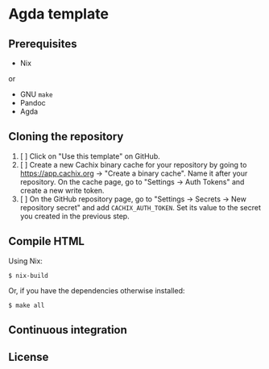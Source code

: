 # Agda template

## Prerequisites

- Nix

or

- GNU `make`
- Pandoc
- Agda

## Cloning the repository

1. [ ] Click on "Use this template" on GitHub.
2. [ ] Create a new Cachix binary cache for your repository by going to https://app.cachix.org → "Create a binary cache".
       Name it after your repository.
       On the cache page, go to "Settings → Auth Tokens" and create a new write token.
3. [ ] On the GitHub repository page, go to "Settings → Secrets → New repository secret" and add `CACHIX_AUTH_TOKEN`.
       Set its value to the secret you created in the previous step.

## Compile HTML

Using Nix:

```shellsession
$ nix-build
```

Or, if you have the dependencies otherwise installed:

```shellsession
$ make all
```

## Continuous integration

## License
